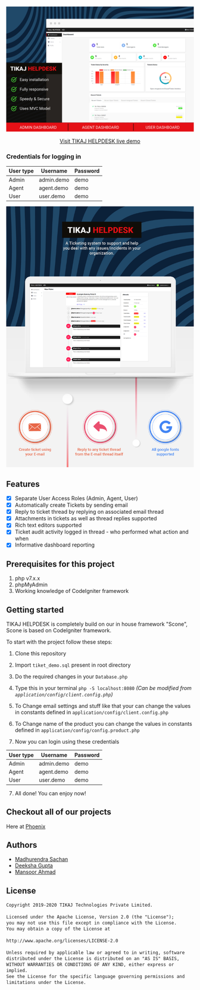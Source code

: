 ![Thumbnail-100](assets/readme/thumbnail.jpg)

<div align="center"><a href="https://demo.tiket.mg.tik.co/">Visit TIKAJ HELPDESK live demo</a></div>


### Credentials for logging in

|User type | Username | Password |
| ----------- | ----------- | ----------- |
| Admin | admin.demo | demo |
| Agent | agent.demo | demo |
| User | user.demo | demo |

![screen-2-100](assets/readme/screen.jpg)

## Features
- [x] Separate User Access Roles (Admin, Agent, User)
- [x] Automatically create Tickets by sending email
- [x] Reply to ticket thread by replying on associated email thread
- [x] Attachments in tickets as well as thread replies supported
- [x] Rich text editors supported
- [x] Ticket audit activity logged in thread - who performed what action and when
- [x] Informative dashboard reporting

## Prerequisites for this project
1. php v7.x.x
2. phpMyAdmin
3. Working knowledge of CodeIgniter framework

## Getting started
TIKAJ HELPDESK is completely build on our in house framework "Scone", Scone is based on CodeIgniter framework.

To start with the project follow these steps:
1. Clone this repository

2. Import `tiket_demo.sql` present in root directory

3. Do the required changes in your `Database.php`

4. Type this in your terminal `php -S localhost:8080` _(Can be modified from `application/config/client.config.php`)_

5. To Change email settings and stuff like that your can change the values in constants defined in `application/config/client.config.php`

6. To Change name of the product you can change the values in constants defined in `application/config/config.product.php`

7. Now you can login using these credentials

   
|User type | Username | Password |
| ----------- | ----------- | ----------- |
| Admin | admin.demo | demo |
| Agent | agent.demo | demo |
| User | user.demo | demo |
7. All done! You can enjoy now!

   

## Checkout all of our projects

Here at [Phoenix](https://lab.tik.co/explore/projects)



## Authors

- [Madhurendra Sachan](https://github.com/m301)
- [Deeksha Gupta](https://github.com/eksha)
- [Mansoor Ahmad](https://github.com/M33P0)



## License

```
Copyright 2019-2020 TIKAJ Technologies Private Limited.

Licensed under the Apache License, Version 2.0 (the "License");
you may not use this file except in compliance with the License.
You may obtain a copy of the License at

http://www.apache.org/licenses/LICENSE-2.0

Unless required by applicable law or agreed to in writing, software
distributed under the License is distributed on an "AS IS" BASIS,
WITHOUT WARRANTIES OR CONDITIONS OF ANY KIND, either express or implied.
See the License for the specific language governing permissions and
limitations under the License.
```
